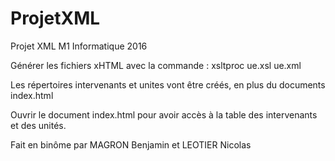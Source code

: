 # ProjetXML
Projet XML M1 Informatique 2016

Générer les fichiers xHTML avec la commande :
xsltproc ue.xsl ue.xml

Les répertoires intervenants et unites vont être créés, en plus du documents index.html

Ouvrir le document index.html pour avoir accès à la table des intervenants et des unités.


Fait en binôme par MAGRON Benjamin et LEOTIER Nicolas
